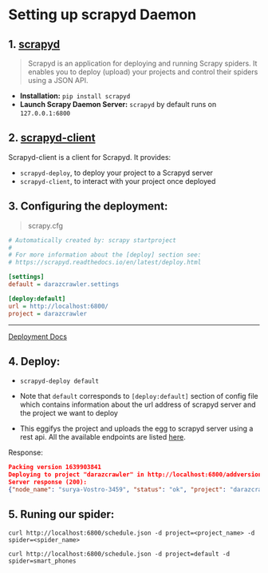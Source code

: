 # Setting up scrapyd Daemon

## 1. [scrapyd](https://scrapyd.readthedocs.io/en/stable/)

> Scrapyd is an application for deploying and running Scrapy spiders. It enables you to deploy (upload) your projects and control their spiders using a JSON API.

- **Installation:** ``pip install scrapyd``
- **Launch Scrapy Daemon Server:** ``scrapyd`` by default runs on ``127.0.0.1:6800``

## 2. [scrapyd-client](https://pypi.org/project/scrapyd-client/1.0.1/)

Scrapyd-client is a client for Scrapyd. It provides:
- ``scrapyd-deploy``, to deploy your project to a Scrapyd server
- ``scrapyd-client``, to interact with your project once deployed

## 3. Configuring the deployment:

>scrapy.cfg

```cfg
# Automatically created by: scrapy startproject
#
# For more information about the [deploy] section see:
# https://scrapyd.readthedocs.io/en/latest/deploy.html

[settings]
default = darazcrawler.settings

[deploy:default]
url = http://localhost:6800/
project = darazcrawler
```
****



[Deployment Docs](https://github.com/scrapy/scrapyd-client#scrapyd-deploy)

## 4. Deploy:
-  ``scrapyd-deploy default``

- Note that ``default`` corresponds to ``[deploy:default]`` section of config file which contains information about the url address of scrapyd server and the project we want to deploy

- This eggifys the project and uploads the egg to scrapyd server using a rest api. All the available endpoints are listed [here](https://scrapyd.readthedocs.io/en/latest/api.html).

Response:
```json
Packing version 1639903841
Deploying to project "darazcrawler" in http://localhost:6800/addversion.json
Server response (200):
{"node_name": "surya-Vostro-3459", "status": "ok", "project": "darazcrawler", "version": "1639903841", "spiders": 1}
```

## 5. Runing our spider:
```curl
curl http://localhost:6800/schedule.json -d project=<project_name> -d spider=<spider_name>
```

```curl
curl http://localhost:6800/schedule.json -d project=default -d spider=smart_phones
```

